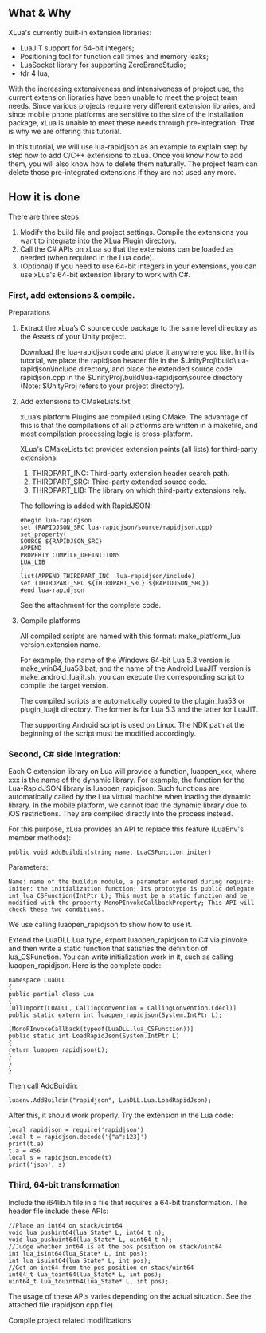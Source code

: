 ## What & Why

XLua's currently built-in extension libraries:

* LuaJIT support for 64-bit integers;
* Positioning tool for function call times and memory leaks;
* LuaSocket library for supporting ZeroBraneStudio;
* tdr 4 lua;

With the increasing extensiveness and intensiveness of project use, the current extension libraries have been unable to meet the project team needs. Since various projects require very different extension libraries, and since mobile phone platforms are sensitive to the size of the installation package, xLua is unable to meet these needs through pre-integration. That is why we are offering this tutorial.

In this tutorial, we will use lua-rapidjson as an example to explain step by step how to add C/C++ extensions to xLua. Once you know how to add them, you will also know how to delete them naturally. The project team can delete those pre-integrated extensions if they are not used any more.

## How it is done

There are three steps:

1. Modify the build file and project settings. Compile the extensions you want to integrate into the XLua Plugin directory.
2. Call the C# APIs on xLua so that the extensions can be loaded as needed (when required in the Lua code).
3. (Optional) If you need to use 64-bit integers in your extensions, you can use xLua's 64-bit extension library to work with C#.

### First, add extensions & compile.

Preparations

1. Extract the xLua’s C source code package to the same level directory as the Assets of your Unity project.

   Download the lua-rapidjson code and place it anywhere you like. In this tutorial, we place the rapidjson header file in the $UnityProj\build\lua-rapidjson\include directory, and place the extended source code rapidjson.cpp in the $UnityProj\build\lua-rapidjson\source directory (Note: $UnityProj refers to your project directory).

2. Add extensions to CMakeLists.txt

   xLua’s platform Plugins are compiled using CMake. The advantage of this is that the compilations of all platforms are written in a makefile, and most compilation processing logic is cross-platform.

   XLua's CMakeLists.txt provides extension points (all lists) for third-party extensions:
   1. THIRDPART_INC: Third-party extension header search path.
   2. THIRDPART_SRC: Third-party extended source code.
   3. THIRDPART_LIB: The library on which third-party extensions rely.

   The following is added with RapidJSON:

       #begin lua-rapidjson
       set (RAPIDJSON_SRC lua-rapidjson/source/rapidjson.cpp)
       set_property(
       SOURCE ${RAPIDJSON_SRC}
       APPEND
       PROPERTY COMPILE_DEFINITIONS
       LUA_LIB
       )
       list(APPEND THIRDPART_INC  lua-rapidjson/include)
       set (THIRDPART_SRC ${THIRDPART_SRC} ${RAPIDJSON_SRC})
       #end lua-rapidjson

   See the attachment for the complete code.

3. Compile platforms

   All compiled scripts are named with this format: make_platform_lua version.extension name.

   For example, the name of the Windows 64-bit Lua 5.3 version is make_win64_lua53.bat, and the name of the Android LuaJIT version is make_android_luajit.sh. you can execute the corresponding script to compile the target version.

   The compiled scripts are automatically copied to the plugin_lua53 or plugin_luajit directory. The former is for Lua 5.3 and the latter for LuaJIT.

   The supporting Android script is used on Linux. The NDK path at the beginning of the script must be modified accordingly.

### Second, C# side integration:

Each C extension library on Lua will provide a function, luaopen_xxx, where xxx is the name of the dynamic library. For example, the function for the Lua-RapidJSON library is luaopen_rapidjson. Such functions are automatically called by the Lua virtual machine when loading the dynamic library. In the mobile platform, we cannot load the dynamic library due to iOS restrictions. They are compiled directly into the process instead.

For this purpose, xLua provides an API to replace this feature (LuaEnv's member methods):

    public void AddBuildin(string name, LuaCSFunction initer)

Parameters:

    Name: name of the buildin module, a parameter entered during require; 
    initer: the initialization function; Its prototype is public delegate int lua_CSFunction(IntPtr L); This must be a static function and be modified with the property MonoPInvokeCallbackProperty; This API will check these two conditions.

We use calling luaopen_rapidjson to show how to use it.

Extend the LuaDLL.Lua type, export luaopen_rapidjson to C# via pinvoke, and then write a static function that satisfies the definition of lua_CSFunction. You can write initialization work in it, such as calling luaopen_rapidjson. Here is the complete code:

    namespace LuaDLL
    {
    public partial class Lua
    {
    [DllImport(LUADLL, CallingConvention = CallingConvention.Cdecl)]
    public static extern int luaopen_rapidjson(System.IntPtr L);
    
    [MonoPInvokeCallback(typeof(LuaDLL.lua_CSFunction))]
    public static int LoadRapidJson(System.IntPtr L)
    {
    return luaopen_rapidjson(L);
    }
    }
    }

Then call AddBuildin:

    luaenv.AddBuildin("rapidjson", LuaDLL.Lua.LoadRapidJson);

After this, it should work properly. Try the extension in the Lua code:

    local rapidjson = require('rapidjson')
    local t = rapidjson.decode('{"a":123}')
    print(t.a)
    t.a = 456
    local s = rapidjson.encode(t)
    print('json', s)

### Third, 64-bit transformation

Include the i64lib.h file in a file that requires a 64-bit transformation. 
The header file include these APIs:

    //Place an int64 on stack/uint64
    void lua_pushint64(lua_State* L, int64_t n);
    void lua_pushuint64(lua_State* L, uint64_t n);
    //Judge whether int64 is at the pos position on stack/uint64
    int lua_isint64(lua_State* L, int pos);
    int lua_isuint64(lua_State* L, int pos);
    //Get an int64 from the pos position on stack/uint64
    int64_t lua_toint64(lua_State* L, int pos);
    uint64_t lua_touint64(lua_State* L, int pos);

The usage of these APIs varies depending on the actual situation. See the attached file (rapidjson.cpp file).

Compile project related modifications


